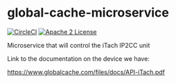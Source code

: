 # global-cache-microservice
[![CircleCI](https://img.shields.io/circleci/project/byuoitav/global-cache-microservice.svg)](https://circleci.com/gh/byuoitav/global-cache-microservice) [![Apache 2 License](https://img.shields.io/hexpm/l/plug.svg)](https://raw.githubusercontent.com/byuoitav/global-cache-microservice/master/LICENSE)

Microservice that will control the iTach IP2CC unit


Link to the documentation on the device we have:

https://www.globalcache.com/files/docs/API-iTach.pdf
